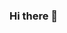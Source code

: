 ### Hi there 👋

<!--
**suryast/suryast** is a ✨ _special_ ✨ repository because its `README.md` (this file) appears on your GitHub profile.

Here are some ideas to get you started:

- 🔭 I’m currently working on a music chart parser
- 🌱 I’m currently learning typescript
- 😄 Pronouns: he/him
- ⚡ Fun fact: knows a lot about Indonesia
-->

<!--
https://github-readme-stats.vercel.app/api?username=suryast
-->
